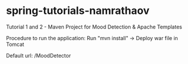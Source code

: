 # spring-tutorials-namrathaov

Tutorial 1 and 2 - Maven Project for Mood Detection & Apache Templates

Procedure to run the application:
Run "mvn install" -> Deploy war file in Tomcat

Default url: <tomcat-home>/MoodDetector
